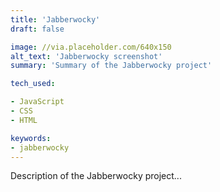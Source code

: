 ```yaml
---
title: 'Jabberwocky'
draft: false

image: //via.placeholder.com/640x150
alt_text: 'Jabberwocky screenshot'
summary: 'Summary of the Jabberwocky project'

tech_used:

- JavaScript
- CSS
- HTML

keywords:
- jabberwocky
---
```


Description of the Jabberwocky project...
